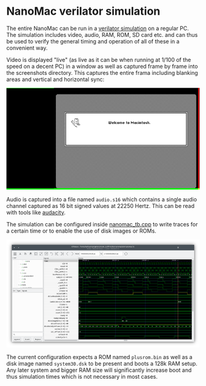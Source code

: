 # NanoMac verilator simulation

The entire NanoMac can be run in a [verilator
simulation](https://www.veripool.org/verilator/) on a regular PC. The
simulation includes video, audio, RAM, ROM, SD card etc.  and can thus
be used to verify the general timing and operation of all of these in
a convenient way.

Video is displayed "live" (as live as it can be when running at 1/100
of the speed on a decent PC) in a window as well as captured frame by
frame into the screenshots directory. This captures the entire frama
including blanking areas and vertical and horizontal sync:

![Screenshot](screenshots/frame0682.png)

Audio is captured into a file named ```audio.s16``` which contains
a single audio channel captured as 16 bit signed values at 22250 Hertz.
This can be read with tools like [audacity](https://www.audacityteam.org/).

The simulation can be configured inside [nanomac_tb.cpp](nanomac_tb.cpp)
to write traces for a certain time or to enable the use of disk images
or ROMs.

![trace](trace.png)

The current configuration expects a ROM named ```plusrom.bin``` as
well as a disk image named ```system30.dsk``` to be present and boots
a 128k RAM setup. Any later system and bigger RAM size will significantly
increase boot and thus simulation times which is not necessary in most
cases.